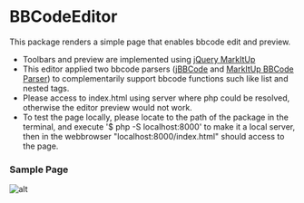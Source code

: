 # BBCodeEditor
This package renders a simple page that enables bbcode edit and preview. 
* Toolbars and preview are implemented using [jQuery MarkItUp](http://markitup.jaysalvat.com/home/)
* This editor applied two bbcode parsers ([jBBCode](http://jbbcode.com/) and [MarkItUp BBCode Parser](http://markitup.jaysalvat.com/downloads/)) to complementarily support bbcode functions such like list and nested tags.
* Please access to index.html using server where php could be resolved, otherwise the editor preview would not work.
* To test the page locally, please locate to the path of the package in the terminal, and execute '$ php -S localhost:8000' to make it a local server, then in the webbrowser "localhost:8000/index.html" should access to the page. 

### Sample Page
![alt](http://i.imgur.com/slDQQrd.png)




